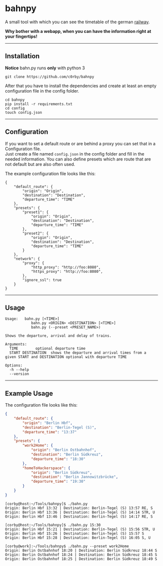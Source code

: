 # bahnpy

A small tool with which you can see the timetable of the german [railway](https://www.bahn.de/).

**Why bother with a webapp, when you can have the information right at your fingertips!**

---
## Installation

**Notice** bahn.py runs **only** with python 3
```
git clone https://github.com/c0rby/bahnpy
```

After that you have to install the dependencies and create at least an empty configuration file in the config folder.
```
cd bahnpy
pip install -r requirements.txt
cd config
touch config.json
```
---

## Configuration

If you want to set a default route or are behind a proxy you can set that in a Configuration file.  
Just create a file named `config.json` in the config folder and fill in the needed information.
You can also define presets which are route that are not default but are also often used.

The example configuration file looks like this:
```
{
    "default_route": {
        "origin": "Origin",
        "destination": "Destination",
        "departure_time": "TIME"
    },
    "presets": {
        "preset1": {
            "origin": "Origin",
            "destination": "Destination",
            "departure_time": "TIME"
        },
        "preset2": {
            "origin": "Origin",
            "destination": "Destination",
            "departure_time": "TIME"
        }
    },
    "network": {
        "proxy": {
            "http_proxy": "http://foo:8080",
            "https_proxy": "http://foo:8080",
        },
        "ignore_ssl": true
    }
}

```
---
## Usage
```
Usage:   bahn.py [<TIME>]
            bahn.py <ORIGIN> <DESTINATION> [<TIME>]
            bahn.py (--preset <PRESET_NAME>)

Shows the departure, arrival and delay of trains.

Arguments:
  TIME        optional departure time
  START DESTINATION  shows the departure and arrival times from a given START and DESTINATION optional with departure TIME

Options:
  -h --help
  --version
```
---

## Example Usage
The configuration file looks like this:
```JSON
{
    "default_route": {
        "origin": "Berlin Hbf",
        "destination": "Berlin-Tegel (S)",
        "departure_time": "13:37"
    },
    "presets": {
        "work2Home": {
            "origin": "Berlin Ostbahnhof",
            "destination": "Berlin Südkreuz",
            "departure_time": "18:30"
        },
        "homeToHackerspace": {
            "origin": "Berlin Südkreuz",
            "destination": "Berlin Jannowitzbrücke",
            "departure_time": "19:30"
        }
    }
}
```

```
[corby@host:~/Tools/bahnpy]$ ./bahn.py
Origin: Berlin Hbf 13:32 | Destination: Berlin-Tegel (S) 13:57 RE, S
Origin: Berlin Hbf 13:36 | Destination: Berlin-Tegel (S) 14:14 STR, U
Origin: Berlin Hbf 13:46 | Destination: Berlin-Tegel (S) 14:17 RE, S

[corby@host:~/Tools/bahnpy]$ ./bahn.py 15:30
Origin: Berlin Hbf 15:21 | Destination: Berlin-Tegel (S) 15:56 STR, U
Origin: Berlin Hbf 15:26 | Destination: Berlin-Tegel (S) 15:57 S
Origin: Berlin Hbf 15:28 | Destination: Berlin-Tegel (S) 16:05 S, U

[corby@work]:~/Tools/bahnpy$ ./bahn.py --preset work2Home
Origin: Berlin Ostbahnhof 18:20 | Destination: Berlin Südkreuz 18:44 S
Origin: Berlin Ostbahnhof 18:24 | Destination: Berlin Südkreuz 18:45 S
Origin: Berlin Ostbahnhof 18:25 | Destination: Berlin Südkreuz 18:49 S
```
